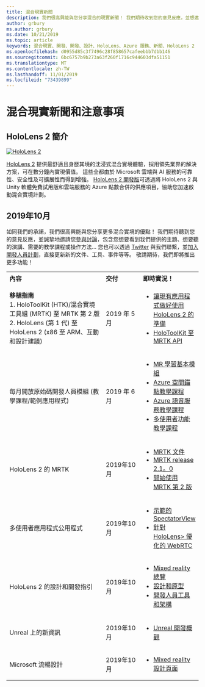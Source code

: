 ```yaml
---
title: 混合現實新聞
description: 我們很高興能與您分享混合的現實新聞！ 我們期待收到您的意見反應，並想邀請您加入交談。
author: grbury
ms.author: grbury
ms.date: 10/21/2019
ms.topic: article
keywords: 混合現實、開發、開發、設計、HoloLens、Azure 服務、新聞、HoloLens 2
ms.openlocfilehash: d0955d85c3f7496c28f858657cafeebbb7dbb146
ms.sourcegitcommit: 6bc6757b9b273a63f260f1716c944603dfa51151
ms.translationtype: MT
ms.contentlocale: zh-TW
ms.lasthandoff: 11/01/2019
ms.locfileid: "73439899"
---
```

# <a name="mixed-reality-news-and-notes"></a>混合現實新聞和注意事項

## <a name="introducing-hololens-2"></a>HoloLens 2 簡介

[![HoloLens 2](images/hololens2.jpg)](https://www.microsoft.com/hololens/hardware)

[HoloLens 2](https://www.microsoft.com/hololens/hardware) 提供最舒適且身歷其境的沈浸式混合實境體驗，採用領先業界的解決方案，可在數分鐘內實現價值。 這些全都由於 Microsoft 雲端與 AI 服務的可靠性、安全性及可擴展性而得到增強。 [HoloLens 2 開發版](https://www.microsoft.com//hololens/developers)可透過將 HoloLens 2 與 Unity 軟體免費試用版和雲端服務的 Azure 點數合併的供應項目，協助您加速啟動混合實境計劃。

## <a name="october-2019"></a>2019年10月

如同我們的承諾，我們很高興能與您分享更多混合實境的優點！ 我們期待聽到您的意見反應，並誠摯地邀請您[參與討論](https://holodevelopersslack.azurewebsites.net/)，包含您想要看到我們提供的主題、想要聽的演講、需要的教學課程或操作方法... 您也可以透過 [Twitter](https://twitter.com/MxdRealityDev) 與我們聯繫，並[加入開發人員計劃](https://aka.ms/iwantmr)，直接更新新的文件、工具、事件等等。 敬請期待，我們即將推出更多功能！

<table>
<tr>
<th style="width: 400px; text-align:left;">內容</th><th style="width: 125px; text-align:left;">交付</th><th style="width: 125px; text-align:left;">即時實況！</th>
</tr> 
<tr>
<td><b>移植指南</b> <br>1. HoloToolKit (HTK)/混合實境工具組 (MRTK) 至 MRTK 第 2 版
<br>2. HoloLens (第 1 代) 至 HoloLens 2 (x86 至 ARM、互動和設計建議)
</td></td><td>2019 年 5 月</td><td> <ul><li><a href=https://docs.microsoft.com/windows/mixed-reality/mrtk-porting-guide>讓現有應用程式做好使用 HoloLens 2 的準備</a><li><a href=https://microsoft.github.io/MixedRealityToolkit-Unity/Documentation/HTKToMRTKPortingGuide.html>HoloToolKit 至 MRTK API</a></td>
</tr>
<tr>
<td>每月開放原始碼開發人員模組 (教學課程/範例應用程式)</td><td>2019 年 6 月</td><td> <ul><li><a href=https://docs.microsoft.com/windows/mixed-reality/mrlearning-base-ch1>MR 學習基本模組</a><li><a href=https://docs.microsoft.com/windows/mixed-reality/mrlearning-asa-ch1>Azure 空間錨點教學課程</a><li><a href=https://docs.microsoft.com/windows/mixed-reality/mrlearning-speechsdk-ch1>Azure 語音服務教學課程</a><li><a href=https://docs.microsoft.com/windows/mixed-reality/mrlearning-sharing(photon)-ch1>多使用者功能教學課程</a></td>
</tr>
<tr>
<td>HoloLens 2 的 MRTK</td><td>2019年10月</td><td> <ul><li><a href=https://microsoft.github.io/MixedRealityToolkit-Unity/Documentation/GettingStartedWithTheMRTK.html>MRTK 文件</a><li><a href=https://github.com/Microsoft/MixedRealityToolkit-Unity/releases>MRTK release 2.1。0</a><li><a href=https://docs.microsoft.com/windows/mixed-reality/mrtk-getting-started>開始使用 MRTK 第 2 版</a></td>
</tr>
<tr>
<td>多使用者應用程式公用程式</td><td>2019年10月</td><td> <ul><li><a href=https://docs.microsoft.com/windows/mixed-reality/spectator-view>示範的 SpectatorView</a><li><a href=https://github.com/microsoft/MixedReality-WebRTC>針對 HoloLens> 優化的 WebRTC</a></td>
</tr>
<tr>
<td>HoloLens 2 的設計和開發指引</td><td>2019年10月</td><td> <ul><li><a href=https://docs.microsoft.com/windows/mixed-reality/>Mixed reality 總覽</a><li><a href=https://docs.microsoft.com/windows/mixed-reality/design>設計和原型</a><li><a href=https://docs.microsoft.com/windows/mixed-reality/development>開發人員工具和架構</a></td>
</tr>
<tr>
  <td>Unreal 上的新資訊</td><td>2019年10月</td><td> <ul><li><a href=https://docs.microsoft.com/windows/mixed-reality/unreal-development-overview>Unreal 開發概觀</a></td>
</tr>
<tr>
  <td>Microsoft 流暢設計</td><td>2019年10月</td><td> <ul><li><a href=https://www.microsoft.com/design/fluent/>Mixed reality 設計頁面</a></td>
</tr>
</table>
